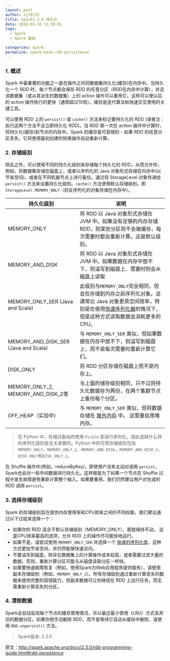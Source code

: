 ```yaml
---
layout: post
author: sjf0115
title: Spark2.3.0 持久化
date: 2018-03-16 11:28:01
tags:
  - Spark
  - Spark 基础

categories: Spark
permalink: spark-base-rdd-persistence
---
```


### 1. 概述

Spark 中最重要的功能之一是在操作之间将数据集持久化(缓存)在内存中。当持久化一个 RDD 时，每个节点都会保存 RDD 的任意分区（RDD在内存中计算），并且该数据集（或从其派生的数据集）上的 action 操作可以重用它。这样可以使以后的 action 操作执行的更快（通常超过10倍）。缓存是迭代算法和快速交互使用的关键工具。

可以使用 RDD 上的 `persist()` 或 `cache()` 方法来标记要持久化的 RDD (译者注：执行这两个方法不会立即持久化 RDD)。当 RDD 第一次在 action 操作中计算时，将持久化(缓存)到节点的内存中。Spark 的缓存是可容错的 - 如果 RDD 的任意分区丢失，它将使用最初创建的转换操作自动重新计算。

### 2. 存储级别

除此之外，可以使用不同的持久化级别来存储每个持久化的 RDD，从而允许你，例如，将数据集存储在磁盘上，或者以序列化的 Java 对象形式存储在内存中(以节省空间)，或者在不同机器节点上进行备份。通过将 StorageLevel 对象传递给 `persist()` 方法来设置持久化级别。`cache()` 方法使用默认存储级别，即 `StorageLevel.MEMORY_ONLY`（将反序列化的对象存储在内存中）。

持久化级别 | 说明
---|---
MEMORY_ONLY|将 RDD 以 Java 对象形式存储在 JVM 中。如果没有足够的内存存储 RDD，则某些分区将不会被缓存，每次需要时都会重新计算。这是默认级别。
MEMORY_AND_DISK | 将 RDD 以 Java 对象形式存储在 JVM 中。如果数据在内存中放不下，则溢写到磁盘上．需要时则会从磁盘上读取
MEMORY_ONLY_SER (Java and Scala) | 此级别与`MEMORY_ONLY`完全相同，但会在存储到内存之前序列化对象。这通常比 Java 对象更具空间效率，特别是在使用[快速序列化器](http://spark.apache.org/docs/2.3.0/tuning.html)的情况下，但是这种方式读取数据会消耗更多的CPU。
MEMORY_AND_DISK_SER (Java and Scala) | 与 `MEMORY_ONLY_SER` 类似，但如果数据在内存中放不下，则溢写到磁盘上，而不是每次需要时重新计算它们。
DISK_ONLY | 将 RDD 分区存储在磁盘上而不是内存上。
MEMORY_ONLY_2, MEMORY_AND_DISK_2等 | 与上面的储存级别相同，只不过将持久化数据存为两份，在两个集群节点上备份每个分区。
OFF_HEAP（实验中）| 与 `MEMORY_ONLY_SER` 类似，但将数据存储在 [堆外内存](http://spark.apache.org/docs/2.3.0/configuration.html#memory-management) 中。 这需要启用堆内存。

> 在 Python 中，存储对象始终使用 `Pickle` 库进行序列化，因此选择什么样的序列化级别是无关紧要的。Python 中的可用存储级别包括`MEMORY_ONLY`，`MEMORY_ONLY_2`，`MEMORY_AND_DISK`，`MEMORY_AND_DISK_2`，`DISK_ONLY`和`DISK_ONLY_2`。


在 Shuffle 操作中(例如，reduceByKey)，即使用户没有主动对调用 `persist`，Spark也会对一些中间数据进行持久化。这样做是为了如果一个节点在 Shuffle 过程中发生故障避免重新计算整个输入。如果要重用，我们仍然建议用户对生成的 RDD 调用 `persist`。

### 3. 选择存储级别

Spark 的存储级别旨在提供内存使用率和CPU效率之间的不同权衡。我们建议通过以下过程来选择一个：
- 如果你的 RDD 适合于默认存储级别（MEMORY_ONLY），那就保持不动。 这是CPU效率最高的选项，允许 RDD 上的操作尽可能快地运行。
- 如果不是，请尝试使用 `MEMORY_ONLY_SER` 并选择一个 [快速的序列化库](http://spark.apache.org/docs/2.3.0/tuning.html)，这种方式更加节省空间，并仍然能够快速访问。  
- 不要溢写到磁盘，除非在数据集上的计算操作成本较高，或者需要过滤大量的数据。否则，重新计算分区可能与从磁盘读取分区一样快。
- 如果要快速故障恢复（例如，使用Spark为Web应用程序提供服务），请使用副本存储级别（例如，`MEMORY_ONLY_2`）。所有存储级别通过重新计算丢失的数据来提供完整的容错能力，但副本数据可让你继续在 RDD 上运行任务，而无需重新计算丢失的分区。

### 4. 清除数据

Spark会自动监视每个节点的缓存使用情况，并以最近最少使用（LRU）方式丢弃旧的数据分区。如果你想手动删除 RDD，而不是等待它自动从缓存中删除，请使用 `RDD.unpersist()` 方法。

> Spark版本: 2.3.0

原文：http://spark.apache.org/docs/2.3.0/rdd-programming-guide.html#rdd-persistence
